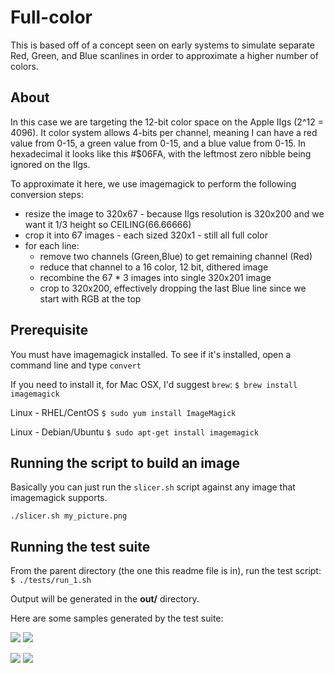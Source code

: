 # Full-color 

This is based off of a concept seen on early systems to simulate separate Red, Green, and Blue scanlines in order to approximate a higher number of colors. 

## About
In this case we are targeting the 12-bit color space on the Apple IIgs (2^12 = 4096).  It color system allows 4-bits per channel, meaning I can have a red value from 0-15, a green value from 0-15, and a blue value from 0-15.  In hexadecimal it looks like this #$06FA, with the leftmost zero nibble being ignored on the IIgs. 

To approximate it here, we use imagemagick to perform the following conversion steps:

- resize the image to 320x67  -  because IIgs resolution is 320x200 and we want it 1/3 height so CEILING(66.66666)
- crop it into 67 images - each sized 320x1  - still all full color
- for each line: 
  - remove two channels (Green,Blue) to get remaining channel (Red)
  - reduce that channel to a 16 color, 12 bit, dithered image
  - recombine the 67 * 3 images into single 320x201 image
  - crop to 320x200, effectively dropping the last Blue line since we start with RGB at the top

## Prerequisite
You must have imagemagick installed.  To see if it's installed, open a command line and type `convert`

If you need to install it, for Mac OSX, I'd suggest `brew`:
```$ brew install imagemagick```

Linux - RHEL/CentOS
```$ sudo yum install ImageMagick```

Linux - Debian/Ubuntu
```$ sudo apt-get install imagemagick```

## Running the script to build an image
Basically you can just run the `slicer.sh` script against any image that imagemagick supports.

```./slicer.sh my_picture.png```

## Running the test suite

From the parent directory (the one this readme file is in), run the test script:
```$ ./tests/run_1.sh```

Output will be generated in the **out/** directory.

Here are some samples generated by the test suite:


![](./out/lion-FINAL-APPX.png)
![](./out/painting-swirl-FINAL-APPX.png)



![](./out/pink-cosmos-FINAL-APPX.png)
![](./out/radiant-color-FINAL-APPX.png)

